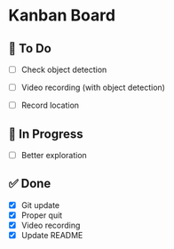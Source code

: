 # Kanban Board

## 📝 To Do
- [ ] Check object detection
- [ ] Video recording (with object detection)
- [ ] Record location


## 🔄 In Progress
- [ ] Better exploration

## ✅ Done
- [x] Git update
- [x] Proper quit
- [x] Video recording
- [x] Update README
